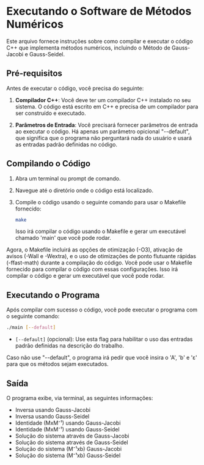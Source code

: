 # Executando o Software de Métodos Numéricos

Este arquivo fornece instruções sobre como compilar e executar o código C++ que implementa métodos numéricos, incluindo o Método de Gauss-Jacobi e Gauss-Seidel.

## Pré-requisitos

Antes de executar o código, você precisa do seguinte:

1. **Compilador C++**: Você deve ter um compilador C++ instalado no seu sistema. O código está escrito em C++ e precisa de um compilador para ser construído e executado.

2. **Parâmetros de Entrada**: Você precisará fornecer parâmetros de entrada ao executar o código. Há apenas um parâmetro opicional "--default", que significa que o programa não perguntará nada do usuário e usará as entradas padrão definidas no código.

## Compilando o Código

1. Abra um terminal ou prompt de comando.

2. Navegue até o diretório onde o código está localizado.

3. Compile o código usando o seguinte comando para usar o Makefile fornecido:

   ```bash
   make
   ```

   Isso irá compilar o código usando o Makefile e gerar um executável chamado 'main' que você pode rodar.

Agora, o Makefile incluirá as opções de otimização (-O3), ativação de avisos (-Wall e -Wextra), e o uso de otimizações de ponto flutuante rápidas (-ffast-math) durante a compilação do código. Você pode usar o Makefile fornecido para compilar o código com essas configurações.
Isso irá compilar o código e gerar um executável que você pode rodar.

## Executando o Programa

Após compilar com sucesso o código, você pode executar o programa com o seguinte comando:

```bash
./main [--default]
```

- `[--default]` (opcional): Use esta flag para habilitar o uso das entradas padrão definidas na descrição do trabalho.

Caso não use "--default", o programa irá pedir que você insira o 'A', 'b' e 'ε' para que os métodos sejam executados.

## Saída

O programa exibe, via terminal, as seguintes informações:

- Inversa usando Gauss-Jacobi
- Inversa usando Gauss-Seidel
- Identidade (MxM⁻¹) usando Gauss-Jacobi
- Identidade (MxM⁻¹) usando Gauss-Seidel
- Solução do sistema através de Gauss-Jacobi
- Solução do sistema através de Gauss-Seidel
- Solução do sistema (M⁻¹xb) Gauss-Jacobi
- Solução do sistema (M⁻¹xb) Gauss-Seidel
